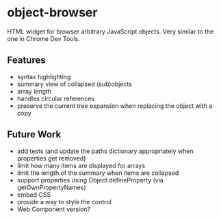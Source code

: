 # object-browser #

HTML widget for browser arbitrary JavaScript objects.  Very similar to the one
in Chrome Dev Tools.

## Features ##

- syntax highlighting
- summary view of collapsed (sub)objects
- array length
- handles circular references
- preserve the current tree expansion when replacing the object with a copy

## Future Work ##

- add tests (and update the paths dictionary appropriately when properties get removed)
- limit how many items are displayed for arrays
- limit the length of the summary when items are collapsed
- support properties using Object.defineProperty (via getOwnPropertyNames)
- embed CSS
- provide a way to style the control
- Web Component version?
